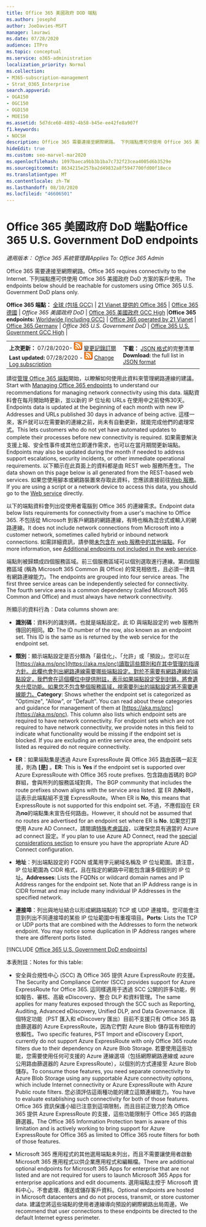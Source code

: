 ```yaml
---
title: Office 365 美國政府 DOD 端點
ms.author: josephd
author: JoeDavies-MSFT
manager: laurawi
ms.date: 07/28/2020
audience: ITPro
ms.topic: conceptual
ms.service: o365-administration
localization_priority: Normal
ms.collection:
- M365-subscription-management
- Strat_O365_Enterprise
search.appverid:
- OGA150
- OGC150
- OGD150
- MOE150
ms.assetid: 5d7dce60-4892-4b58-b45e-ee42fe8a907f
f1.keywords:
- NOCSH
description: Office 365 需要連接至網際網路。 下列端點應可供使用 Office 365 美國政府 DoD 方案的客戶使用。
hideEdit: true
ms.custom: seo-marvel-mar2020
ms.openlocfilehash: 1097baeca9bb3b1ba7c732f23cea4005d6b3529e
ms.sourcegitcommit: 8634215e257ba2d49832a8f5947700fd00f18ece
ms.translationtype: MT
ms.contentlocale: zh-TW
ms.lasthandoff: 08/10/2020
ms.locfileid: "46606501"
---
```

# <a name="office-365-us-government-dod-endpoints"></a><span data-ttu-id="f21bb-104">Office 365 美國政府 DoD 端點</span><span class="sxs-lookup"><span data-stu-id="f21bb-104">Office 365 U.S. Government DoD endpoints</span></span>

<span data-ttu-id="f21bb-105">*適用版本： Office 365 系統管理員*</span><span class="sxs-lookup"><span data-stu-id="f21bb-105">*Applies To: Office 365 Admin*</span></span>

 <span data-ttu-id="f21bb-106">Office 365 需要連接至網際網路。</span><span class="sxs-lookup"><span data-stu-id="f21bb-106">Office 365 requires connectivity to the Internet.</span></span> <span data-ttu-id="f21bb-107">下列端點應可供使用 Office 365 美國政府 DoD 方案的客戶使用。</span><span class="sxs-lookup"><span data-stu-id="f21bb-107">The endpoints below should be reachable for customers using Office 365 U.S. Government DoD plans only.</span></span>
  
 <span data-ttu-id="f21bb-108">**Office 365 端點：** [全球 (包括 GCC)](urls-and-ip-address-ranges.md) | [21 Vianet 提供的 Office 365](urls-and-ip-address-ranges-21vianet.md)  | [Office 365 德國](office-365-germany-endpoints.md) |  *Office 365 美國政府 DoD* | [Office 365 美國政府 GCC High](office-365-u-s-government-gcc-high-endpoints.md) |</span><span class="sxs-lookup"><span data-stu-id="f21bb-108">**Office 365 endpoints:** [Worldwide (including GCC)](urls-and-ip-address-ranges.md) | [Office 365 operated by 21 Vianet](urls-and-ip-address-ranges-21vianet.md)  | [Office 365 Germany](office-365-germany-endpoints.md) | *Office 365 U.S. Government DoD* | [Office 365 U.S. Government GCC High](office-365-u-s-government-gcc-high-endpoints.md) |</span></span>
  
|||
|:-----|:-----|
|<span data-ttu-id="f21bb-109">**上次更新：** 07/28/2020- ![ RSS ](media/5dc6bb29-25db-4f44-9580-77c735492c4b.png) [變更記錄訂閱](https://endpoints.office.com/version/USGOVDoD?allversions=true&format=rss&clientrequestid=b10c5ed1-bad1-445f-b386-b919946339a7)</span><span class="sxs-lookup"><span data-stu-id="f21bb-109">**Last updated:** 07/28/2020 - ![RSS](media/5dc6bb29-25db-4f44-9580-77c735492c4b.png) [Change Log subscription](https://endpoints.office.com/version/USGOVDoD?allversions=true&format=rss&clientrequestid=b10c5ed1-bad1-445f-b386-b919946339a7)</span></span> <br/> |<span data-ttu-id="f21bb-110">**下載：** [JSON 格式](https://endpoints.office.com/endpoints/USGOVDoD?clientrequestid=b10c5ed1-bad1-445f-b386-b919946339a7)的完整清單</span><span class="sxs-lookup"><span data-stu-id="f21bb-110">**Download:** the full list in [JSON format](https://endpoints.office.com/endpoints/USGOVDoD?clientrequestid=b10c5ed1-bad1-445f-b386-b919946339a7)</span></span> <br/> |

 <span data-ttu-id="f21bb-111">請從[管理 Office 365 端點](managing-office-365-endpoints.md)開始，以瞭解如何使用此資料來管理網路連線的建議。</span><span class="sxs-lookup"><span data-stu-id="f21bb-111">Start with [Managing Office 365 endpoints](managing-office-365-endpoints.md) to understand our recommendations for managing network connectivity using this data.</span></span> <span data-ttu-id="f21bb-112">端點資料會在每月開始時更新，並以新的 IP 位址和 URLs 在使用中之前發佈30天。</span><span class="sxs-lookup"><span data-stu-id="f21bb-112">Endpoints data is updated at the beginning of each month with new IP Addresses and URLs published 30 days in advance of being active.</span></span> <span data-ttu-id="f21bb-113">這樣一來，客戶就可以在需要新的連線之前，尚未有自動更新，就能完成他們的處理常式。</span><span class="sxs-lookup"><span data-stu-id="f21bb-113">This lets customers who do not yet have automated updates to complete their processes before new connectivity is required.</span></span> <span data-ttu-id="f21bb-114">如果需要解決支援上報、安全性事件或其他立即運作需求，也可以在當月期間更新端點。</span><span class="sxs-lookup"><span data-stu-id="f21bb-114">Endpoints may also be updated during the month if needed to address support escalations, security incidents, or other immediate operational requirements.</span></span> <span data-ttu-id="f21bb-115">以下顯示在此頁面上的資料都是由 REST web 服務所產生。</span><span class="sxs-lookup"><span data-stu-id="f21bb-115">The data shown on this page below is all generated from the REST-based web services.</span></span> <span data-ttu-id="f21bb-116">如果您使用腳本或網路裝置來存取此資料，您應該直接前往[Web 服務](office-365-ip-web-service.md)。</span><span class="sxs-lookup"><span data-stu-id="f21bb-116">If you are using a script or a network device to access this data, you should go to the [Web service](office-365-ip-web-service.md) directly.</span></span>

<span data-ttu-id="f21bb-117">以下的端點資料會列出從使用者電腦到 Office 365 的連線需求。</span><span class="sxs-lookup"><span data-stu-id="f21bb-117">Endpoint data below lists requirements for connectivity from a user's machine to Office 365.</span></span> <span data-ttu-id="f21bb-118">不包括從 Microsoft 到客戶網路的網路連線，有時也稱為混合式或輸入的網路連線。</span><span class="sxs-lookup"><span data-stu-id="f21bb-118">It does not include network connections from Microsoft into a customer network, sometimes called hybrid or inbound network connections.</span></span> <span data-ttu-id="f21bb-119">如需詳細資訊，請參閱[未包含在 web 服務中的其他端點](additional-office365-ip-addresses-and-urls.md)。</span><span class="sxs-lookup"><span data-stu-id="f21bb-119">For more information, see [Additional endpoints not included in the web service](additional-office365-ip-addresses-and-urls.md).</span></span> 

<span data-ttu-id="f21bb-p105">端點則被歸類成四個服務區域。前三個服務區域可以個別選取進行連線。第四個服務區域 (稱為 Microsoft 365 Common 與 Office) 的常見相依性，且必須一律具有網路連線能力。</span><span class="sxs-lookup"><span data-stu-id="f21bb-p105">The endpoints are grouped into four service areas. The first three service areas can be independently selected for connectivity. The fourth service area is a common dependency (called Microsoft 365 Common and Office) and must always have network connectivity.</span></span>

<span data-ttu-id="f21bb-123">所顯示的資料行為︰</span><span class="sxs-lookup"><span data-stu-id="f21bb-123">Data columns shown are:</span></span>

- <span data-ttu-id="f21bb-p106">**識別碼**：資料列的識別碼，也就是端點設定。此 ID 與端點設定的 web 服務所傳回的相同。</span><span class="sxs-lookup"><span data-stu-id="f21bb-p106">**ID**: The ID number of the row, also known as an endpoint set. This ID is the same as is returned by the web service for the endpoint set.</span></span>

- <span data-ttu-id="f21bb-p107">**類別**：顯示端點設定是否分類為「最佳化​​」、「允許」或「預設」。您可以在[https://aka.ms/pnc](https://aka.ms/pnc)讀取這些類別和在其中管理的指導方針。此欄也會列出網路連線需要哪些端點設定。對於不需要有網路連線的端點設定，我們會在這個欄位中提供附註，表示如果端點設定受到封鎖，將會遺失什麼功能。如果您不包含整個服務區域，視需要列出的端點設定將不需要連線能力。</span><span class="sxs-lookup"><span data-stu-id="f21bb-p107">**Category**: Shows whether the endpoint set is categorized as "Optimize", "Allow", or "Default". You can read about these categories and guidance for management of them at [https://aka.ms/pnc](https://aka.ms/pnc). This column also lists which endpoint sets are required to have network connectivity. For endpoint sets which are not required to have network connectivity, we provide notes in this field to indicate what functionality would be missing if the endpoint set is blocked. If you are excluding an entire service area, the endpoint sets listed as required do not require connectivity.</span></span>

- <span data-ttu-id="f21bb-131">**ER**：如果端點集是透過 Azure ExpressRoute 與 Office 365 路由首碼一起支援，則為 **[是]** 。</span><span class="sxs-lookup"><span data-stu-id="f21bb-131">**ER**: This is **Yes** if the endpoint set is supported over Azure ExpressRoute with Office 365 route prefixes.</span></span> <span data-ttu-id="f21bb-132">包含路由首碼的 BGP 群組，會與所列的服務區域對齊。</span><span class="sxs-lookup"><span data-stu-id="f21bb-132">The BGP community that includes the route prefixes shown aligns with the service area listed.</span></span> <span data-ttu-id="f21bb-133">當 ER 為**No**時，這表示此端點組不支援 ExpressRoute。</span><span class="sxs-lookup"><span data-stu-id="f21bb-133">When ER is **No**, this means that ExpressRoute is not supported for this endpoint set.</span></span> <span data-ttu-id="f21bb-134">不過，不應假設在 ER 為**no**的端點集未宣告任何路由。</span><span class="sxs-lookup"><span data-stu-id="f21bb-134">However, it should not be assumed that no routes are advertised for an endpoint set where ER is **No**.</span></span> <span data-ttu-id="f21bb-135">如果您打算使用 Azure AD Connect，請閱讀[特殊考慮區段](https://docs.microsoft.com/azure/active-directory/hybrid/reference-connect-instances#microsoft-azure-government)，以確保您具有適當的 Azure ad connect 設定。</span><span class="sxs-lookup"><span data-stu-id="f21bb-135">If you plan to use Azure AD Connect, read the [special considerations section](https://docs.microsoft.com/azure/active-directory/hybrid/reference-connect-instances#microsoft-azure-government) to ensure you have the appropriate Azure AD Connect configuration.</span></span>

- <span data-ttu-id="f21bb-p109">**地址**：列出端點設定的 FQDN 或萬用字元網域名稱及 IP 位址範圍。請注意，IP 位址範圍為 CIDR 格式，且在指定的網路中可能包含讓多個個別的 IP 位址。</span><span class="sxs-lookup"><span data-stu-id="f21bb-p109">**Addresses**: Lists the FQDNs or wildcard domain names and IP Address ranges for the endpoint set. Note that an IP Address range is in CIDR format and may include many individual IP Addresses in the specified network.</span></span>
 
- <span data-ttu-id="f21bb-p110">**連接埠**：列出與地址結合以形成網路端點的 TCP 或 UDP 連接埠。您可能會注意到列出不同連接埠的某些 IP 位址範圍中有重複項目。</span><span class="sxs-lookup"><span data-stu-id="f21bb-p110">**Ports**: Lists the TCP or UDP ports that are combined with the Addresses to form the network endpoint. You may notice some duplication in IP Address ranges where there are different ports listed.</span></span>
 
[!INCLUDE [Office 365 U.S. Government DoD endpoints](./includes/office-365-u.s.-government-dod-endpoints.md)]
  
<span data-ttu-id="f21bb-140">本表附註：</span><span class="sxs-lookup"><span data-stu-id="f21bb-140">Notes for this table:</span></span>

- <span data-ttu-id="f21bb-141">安全與合規性中心 (SCC) 為 Office 365 提供 Azure ExpressRoute 的支援。</span><span class="sxs-lookup"><span data-stu-id="f21bb-141">The Security and Compliance Center (SCC) provides support for Azure ExpressRoute for Office 365.</span></span> <span data-ttu-id="f21bb-142">這同樣適用于透過 SCC 公開的許多功能，例如報告、審核、高級 eDiscovery、整合 DLP 和資料管理。</span><span class="sxs-lookup"><span data-stu-id="f21bb-142">The same applies for many features exposed through the SCC such as Reporting, Auditing, Advanced eDiscovery, Unified DLP, and Data Governance.</span></span> <span data-ttu-id="f21bb-143">兩個特定功能（PST 匯入和 eDiscovery 匯出）目前不支援只有 Office 365 路由篩選器的 Azure ExpressRoute，因為它們對 Azure Blob 儲存區有相依的依賴性。</span><span class="sxs-lookup"><span data-stu-id="f21bb-143">Two specific features, PST Import and eDiscovery Export, currently do not support Azure ExpressRoute with only Office 365 route filters due to their dependency on Azure Blob Storage.</span></span> <span data-ttu-id="f21bb-144">若要使用這些功能，您需要使用任何可支援的 Azure 連線選項（包括網際網路連線或 azure 公用路由篩選器的 Azure ExpressRoute），以個別的方式連接至 Azure Blob 儲存。</span><span class="sxs-lookup"><span data-stu-id="f21bb-144">To consume those features, you need separate connectivity to Azure Blob Storage using any supportable Azure connectivity options, which include Internet connectivity or Azure ExpressRoute with Azure Public route filters.</span></span> <span data-ttu-id="f21bb-145">您必須評估這兩種功能的建立這類連線能力。</span><span class="sxs-lookup"><span data-stu-id="f21bb-145">You have to evaluate establishing such connectivity for both of those features.</span></span> <span data-ttu-id="f21bb-146">Office 365 資訊保護小組已注意到這項限制，而且目前正致力於為 Office 365 提供 Azure ExpressRoute 的支援，這些功能限制于 Office 365 的路由篩選器。</span><span class="sxs-lookup"><span data-stu-id="f21bb-146">The Office 365 Information Protection team is aware of this limitation and is actively working to bring support for Azure ExpressRoute for Office 365 as limited to Office 365 route filters for both of those features.</span></span>

- <span data-ttu-id="f21bb-147">Microsoft 365 應用程式的其他選用端點未列出，而且不需要讓使用者啟動 Microsoft 365 應用程式以供企業應用程式和編輯檔。</span><span class="sxs-lookup"><span data-stu-id="f21bb-147">There are additional optional endpoints for Microsoft 365 Apps for enterprise that are not listed and are not required for users to launch Microsoft 365 Apps for enterprise applications and edit documents.</span></span> <span data-ttu-id="f21bb-148">選用端點主控于 Microsoft 資料中心，不會處理、傳送或儲存客戶資料。</span><span class="sxs-lookup"><span data-stu-id="f21bb-148">Optional endpoints are hosted in Microsoft datacenters and do not process, transmit, or store customer data.</span></span> <span data-ttu-id="f21bb-149">建議您將這些端點的使用者連線導向預設的網際網路出局周邊。</span><span class="sxs-lookup"><span data-stu-id="f21bb-149">We recommend that user connections to these endpoints be directed to the default Internet egress perimeter.</span></span>
